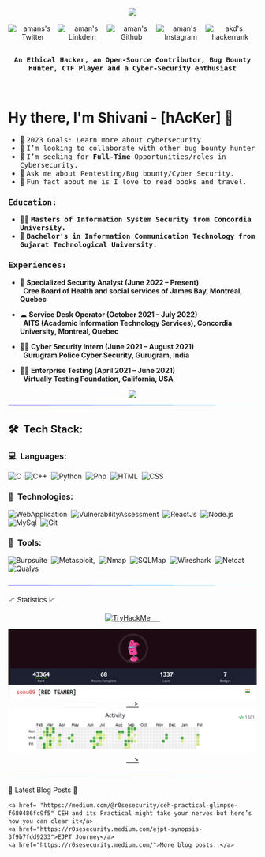 <p align="center">
	<img src= "https://github.com/R0seSecurity/gitprofile/blob/main/assests/animation.gif">
</p>

<p align="center">
<a href="https://twitter.com/R0seSecurity">
  <img align="left" alt="amans's Twitter" width="100px" src="https://img.shields.io/badge/Twitter-1DA1F2?style=for-the-badge&logo=Twitter&logoColor=white" />
</a>
<a href="https://www.linkedin.com/in/bhavsarshivani/">
  <img align="left" alt="aman's Linkdein" width="100px" src="https://img.shields.io/badge/Linkedin-0A66C2?style=for-the-badge&logo=Linkedin&logoColor=white" />
</a>
<a href="https://github.com/R0seSecurity">
  <img align="left" alt="aman's Github" width="100px" src="https://img.shields.io/badge/Github-181717?style=for-the-badge&logo=Github&logoColor=white" />
</a>
<a href="https://www.instagram.com/shivani9___/">
  <img align="left" alt="aman's Instagram" width="100px" src="https://img.shields.io/badge/Instagram-E4405F?style=for-the-badge&logo=instagram&logoColor=white" />
</a>
<a href="https://tryhackme.com/p/sonu09">
  <img align="left" alt="akd's hackerrank" width="100px" src="https://img.shields.io/badge/TryHackME-2EC866?style=for-the-badge&logo=HackerRank&logoColor=black" />
</a>
	
</p>
<br><br>

## <p align="center">
<h4 align="center"><samp>An Ethical Hacker, an Open-Source Contributor, Bug Bounty Hunter, CTF Player and a Cyber-Security enthusiast </samp></h4></p>

<div>
  <br>
	<h1> Hy there, I'm Shivani - [hAcKer]  👋 </h1>

- 🥅 <samp> 2023 Goals: Learn more about cybersecurity
- 👯 <samp> I’m looking to collaborate with other bug bounty hunter
- 💼 <samp> I’m seeking for **Full-Time** Opportunities/roles in Cybersecurity.
- 🤔 <samp> Ask me about Pentesting/Bug bounty/Cyber Security.
- 💬 <samp> Fun fact about me is I love to read books and travel.
</div>

<div>
<h3><b><samp>Education:</samp></b></h3>
	
- 👨‍🎓 <samp><b>Masters of Information System Security from Concordia University.</b>
- 🔭 <samp><b>Bachelor's in Information Communication Technology from Gujarat Technological University. </b>
	
</div>
	
<div>
<h3><b><samp>Experiences:</samp></b></h3>

- 👨  <b>Specialized Security Analyst (June 2022 – Present) </b> <br>
	<b> &nbsp;&nbsp;Cree Board of Health and social services of James Bay, Montreal, Quebec </b><br>
	
- ☁  <b>Service Desk Operator (October 2021 – July 2022) </b> <br>
	<b> &nbsp;&nbsp;AITS (Academic Information Technology Services), Concordia University, Montreal, Quebec </b><br>
	
- 🕵🏻 <b>Cyber Security Intern (June 2021 – August 2021) </b><br>
        <b> &nbsp;&nbsp;Gurugram Police Cyber Security, Gurugram, India </b><br>
	
- ✍🏻 <b>Enterprise Testing (April 2021 – June 2021) </b> <br>
        <b> &nbsp;&nbsp;Virtually Testing Foundation, California, USA</b><br>

</div>
<p align="center">
  <img src="/assests/snake.svg">             
  <img src="/assests/line.gif">             
</p>

## 🛠 &nbsp;Tech Stack:

<!-- <p align="center">
  <img src="/assests/tools.png">             
</p> -->

### 💻 &nbsp;Languages:

![C](https://img.shields.io/badge/-C-05122A?style=flat&logo=C&logoColor=00599C)&nbsp;
![C++](https://img.shields.io/badge/-C++-05122A?style=flat&logo=C%2B%2B&logoColor=00599C)&nbsp;
![Python](https://img.shields.io/badge/-Python-05122A?style=flat&logo=python)&nbsp;
![Php](https://img.shields.io/badge/-Php-05122A?style=flat&logo=php)&nbsp;
![HTML](https://img.shields.io/badge/-Html-05122A?style=flat&logo=html)&nbsp;
![CSS](https://img.shields.io/badge/-Css-05122A?style=flat&logo=css)&nbsp;

### 🚀 &nbsp;Technologies:
![WebApplication](https://img.shields.io/badge/-WebApplication-05122A?style=flat&logo=WebApplication)&nbsp;
![VulnerabilityAssessment](https://img.shields.io/badge/-VulnerabilityAssessment-05122A?style=flat&logo=VulnerabilityAssessment)&nbsp;
![ReactJs](https://img.shields.io/badge/-React-05122A?style=flat&logo=react)&nbsp;
![Node.js](https://img.shields.io/badge/-Node.js-05122A?style=flat&logo=node.js)&nbsp;
![MySql](https://img.shields.io/badge/-Mysql-05122A?style=flat&logo=mysql)&nbsp;
![Git](https://img.shields.io/badge/-Git-05122A?style=flat&logo=git)&nbsp;
	
### 🚀 &nbsp;Tools:

![Burpsuite](https://img.shields.io/badge/-BurpSuite-05122A?style=flat&logo=burp_suite)&nbsp;
![Metasploit,](https://img.shields.io/badge/-Metasploit,-05122A?style=flat&logo=Metasploit,)&nbsp;
![Nmap](https://img.shields.io/badge/-Nmap-05122A?style=flat&logo=Nmap)&nbsp;
![SQLMap](https://img.shields.io/badge/-SQLMap-05122A?style=flat&logo=SQLMap)&nbsp;
![Wireshark](https://img.shields.io/badge/-Wireshark-05122A?style=flat&logo=Wireshark)&nbsp;
![Netcat](https://img.shields.io/badge/-Netcat-05122A?style=flat&logo=Netcat)&nbsp;
![Qualys](https://img.shields.io/badge/-Qualys-05122A?style=flat&logo=Qualys)&nbsp;
	
<p  align="center">
<img src="/assests/line.gif">             
</p>

  📈 Statistics 📈
	
 <p align="center">
 <a href="https://tryhackme.com/p/sonu09">
  <img src="https://tryhackme-badges.s3.amazonaws.com/sonu09.png" alt="TryHackMe"> &nbsp;&nbsp;&nbsp;&nbsp;
</p>
 <p align="center">
  <a href="https://tryhackme.com/p/sonu09">
     <img src="/assests/Tryhackme_stats.png/" alt="TryHackMe"> &nbsp;&nbsp;&nbsp;&nbsp;>
     <img src="/assests/Tryhackme_stats1.png/" alt="TryHackMe"> &nbsp;&nbsp;&nbsp;&nbsp;>
</a>
</p>	
<p  align="center">
<img src="/assests/line.gif">             
</p>
	
  📕 Latest Blog Posts 📕 

	<a href= "https://medium.com/@r0sesecurity/ceh-practical-glimpse-f680486fc9f5" CEH and its Practical might take your nerves but here’s how you can clear it</a>
	<a href="https://r0sesecurity.medium.com/ejpt-synopsis-3f9b7fdd9233">EJPT Journey</a>
	<a href="https://r0sesecurity.medium.com/">More blog posts..</a>

	
